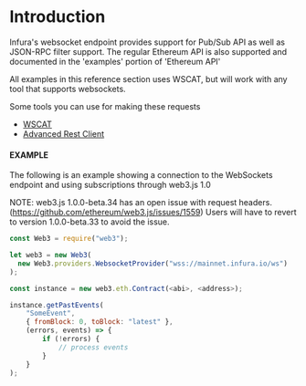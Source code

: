 # Introduction

Infura's websocket endpoint provides support for Pub/Sub API as well as JSON-RPC filter support.
The regular Ethereum API is also supported and documented in the 'examples' portion of 'Ethereum API'

All examples in this reference section uses WSCAT, but will work with any tool that supports websockets.

Some tools you can use for making these requests
- [WSCAT](https://github.com/websockets/wscat)
- [Advanced Rest Client](https://install.advancedrestclient.com/)

#### EXAMPLE
The following is an example showing a connection to the WebSockets endpoint and using subscriptions through web3.js 1.0

NOTE: web3.js 1.0.0-beta.34 has an open issue with request headers. (https://github.com/ethereum/web3.js/issues/1559)
Users will have to revert to version 1.0.0-beta.33 to avoid the issue.

```js
const Web3 = require("web3");

let web3 = new Web3(
  new Web3.providers.WebsocketProvider("wss://mainnet.infura.io/ws")
);

const instance = new web3.eth.Contract(<abi>, <address>);

instance.getPastEvents(
    "SomeEvent",
    { fromBlock: 0, toBlock: "latest" },
    (errors, events) => {
        if (!errors) {
            // process events
        }
    }
);
```
